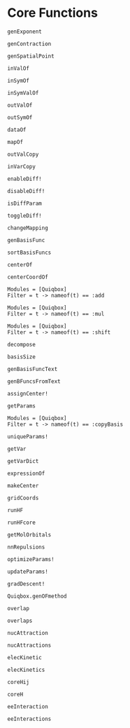 # Core Functions

```@docs
genExponent
```

```@docs
genContraction
```

```@docs
genSpatialPoint
```

```@docs
inValOf
```

```@docs
inSymOf
```

```@docs
inSymValOf
```

```@docs
outValOf
```

```@doc
outSymOf
```

```@docs
dataOf
```

```@docs
mapOf
```

```@docs
outValCopy
```

```@docs
inVarCopy
```

```@docs
enableDiff!
```

```@docs
disableDiff!
```

```@docs
isDiffParam
```

```@docs
toggleDiff!
```

```@docs
changeMapping
```

```@docs
genBasisFunc
```

```@docs
sortBasisFuncs
```

```@docs
centerOf
```

```@docs
centerCoordOf
```

```@autodocs
Modules = [Quiqbox]
Filter = t -> nameof(t) == :add
```

```@autodocs
Modules = [Quiqbox]
Filter = t -> nameof(t) == :mul
```

```@autodocs
Modules = [Quiqbox]
Filter = t -> nameof(t) == :shift
```

```@docs
decompose
```

```@docs
basisSize
```

```@docs
genBasisFuncText
```

```@docs
genBFuncsFromText
```

```@docs
assignCenter!
```

```@docs
getParams
```

```@autodocs
Modules = [Quiqbox]
Filter = t -> nameof(t) == :copyBasis
```

```@docs
uniqueParams!
```

```@docs
getVar
```

```@docs
getVarDict
```

```@docs
expressionOf
```


```@docs
makeCenter
```

```@docs
gridCoords
```


```@docs
runHF
```

```@docs
runHFcore
```

```@docs
getMolOrbitals
```

```@docs
nnRepulsions
```


```@docs
optimizeParams!
```

```@docs
updateParams!
```

```@docs
gradDescent!
```

```@docs
Quiqbox.genOFmethod
```


```@docs
overlap
```

```@docs
overlaps
```

```@docs
nucAttraction
```

```@docs
nucAttractions
```

```@docs
elecKinetic
```

```@docs
elecKinetics
```

```@docs
coreHij
```

```@docs
coreH
```

```@docs
eeInteraction
```

```@docs
eeInteractions
```